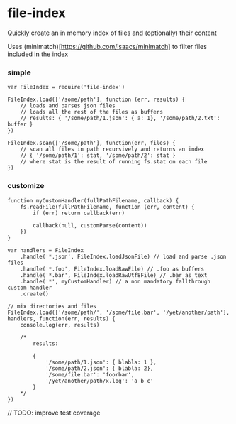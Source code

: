 # file-index

Quickly create an in memory index of files and (optionally) their content

Uses (minimatch)[https://github.com/isaacs/minimatch] to filter files included in the index

### simple
```
var FileIndex = require('file-index')

FileIndex.load(['/some/path'], function (err, results) {
	// loads and parses json files
	// loads all the rest of the files as buffers
	// results: { '/some/path/1.json': { a: 1}, '/some/path/2.txt': buffer }
})

FileIndex.scan(['/some/path'], function(err, files) {
	// scan all files in path recursively and returns an index
	// { '/some/path/1': stat, '/some/path/2': stat }
	// where stat is the result of running fs.stat on each file
})
```

### customize
```
function myCustomHandler(fullPathFilename, callback) {
	fs.readFile(fullPathFilename, function (err, content) {
		if (err) return callback(err)

		callback(null, customParse(content))
	})	
}

var handlers = FileIndex	
	.handle('*.json', FileIndex.loadJsonFile) // load and parse .json files	
	.handle('*.foo', FileIndex.loadRawFile)	// .foo as buffers
	.handle('*.bar', FileIndex.loadRawUtf8File) // .bar as text
	.handle('*', myCustomHandler) // a non mandatory fallthrough custom handler
	.create()

// mix directories and files
FileIndex.load(['/some/path/', '/some/file.bar', '/yet/another/path'], handlers, function(err, results) {
	console.log(err, results)

	/* 
		results:
		
		{
			'/some/path/1.json': { blabla: 1 },
			'/some/path/2.json': { blabla: 2},
			'/some/file.bar': 'foorbar',
			'/yet/another/path/x.log': 'a b c'
		}
	*/
})
```

// TODO: improve test coverage